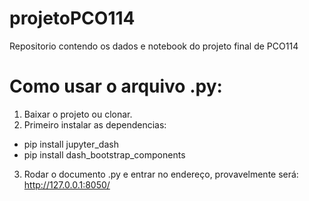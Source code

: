 # projetoPCO114
Repositorio contendo os dados e notebook do projeto final de PCO114

# Como usar o arquivo .py:
1. Baixar o projeto ou clonar.
2. Primeiro instalar as dependencias:
  * pip install jupyter_dash
  * pip install dash_bootstrap_components
3. Rodar o documento .py e entrar no endereço, provavelmente será: http://127.0.0.1:8050/
